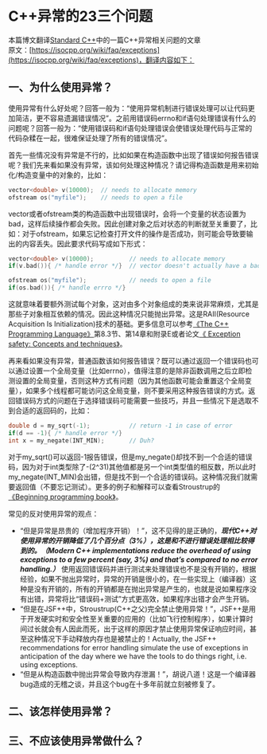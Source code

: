 # C++异常的23三个问题
本篇博文翻译[Standard C++](https://isocpp.org/)中的一篇C++异常相关问题的文章  
原文：[https://isocpp.org/wiki/faq/exceptions](https://isocpp.org/wiki/faq/exceptions)，翻译内容如下：  

## 一、为什么使用异常？
使用异常有什么好处呢？回答一般为：“使用异常机制进行错误处理可以让代码更加简洁，更不容易遗漏错误情况”。之前用错误码errno和if语句处理错误有什么的问题呢？回答一般为：“使用错误码和if语句处理错误会使错误处理代码与正常的代码杂糅在一起，很难保证处理了所有的错误情况”。  

首先一些情况没有异常是不行的，比如如果在构造函数中出现了错误如何报告错误呢？我们先来看如果没有异常，该如何处理这种情况？请记得构造函数是用来初始化/构造变量中的对象的，比如：
``` C++
vector<double> v(10000);  // needs to allocate memory
ofstream os("myfile");    // needs to open a file
```
vector或者ofstream类的构造函数中出现错误时，会将一个变量的状态设置为bad，这样后续操作都会失败。因此创建对象之后对状态的判断就至关重要了，比如：对于ofstream，如果忘记检查打开文件的操作是否成功，则可能会导致要输出的内容丢失。因此要求代码写成如下形式： 
``` C++
vector<double> v(10000);          // needs to allocate memory
if(v.bad()){ /* handle error */}  // vector doesn't actually have a bad(); it relies on exceptions

ofstream os("myfile");            // needs to open a file 
if(os.bad()){ /* handle errro */}
```
这就意味着要额外测试每个对象，这对由多个对象组成的类来说非常麻烦，尤其是那些子对象相互依赖的情况。因此这种情况只能抛出异常。这是RAII(Resource Acquisition Is Initialization)技术的基础。更多信息可以参考[《The C++ Programming Language》](http://stroustrup.com/3rd.html)第8.3节、第14章和附录E或者论文[《 Exception safety: Concepts and techniques》](http://stroustrup.com/except.pdf)。   

再来看如果没有异常，普通函数该如何报告错误？既可以通过返回一个错误码也可以通过设置一个全局变量（比如errno），值得注意的是除非函数调用之后立即检测设置的全局变量，否则这种方式有问题（因为其他函数可能会重置这个全局变量），如果多个线程都可能访问这全局变量，则不要采用这种报告错误的方式。返回错误码方式的问题在于选择错误码可能需要一些技巧，并且一些情况下是选取不到合适的返回码的，比如：
``` C++
double d = my_sqrt(-1);           // return -1 in case of error
if(d == -1){ /* handle error */}
int x = my_negate(INT_MIN);       // Duh?
```
对于my_sqrt()可以返回-1报告错误，但是my_negate()却找不到一个合适的错误码，因为对于int类型除了-(2^31)其他值都是另一个int类型值的相反数，所以此时my_negate(INT_MIN)会出错，但是找不到一个合适的错误码。这种情况我们就需要返回值（不要忘记测试）。更多的例子和解释可以查看Stroustrup的[《Beginning programming book》](http://stroustrup.com/programming.html)。  

常见的反对使用异常的观点：
* “但是异常是昂贵的（增加程序开销）！”，这不见得的是正确的，***现代C++对使用异常的开销降低了几个百分点（3%），这是和不进行错误处理相比较得到的。（Modern C++ implementations reduce the overhead of using exceptions to a few percent (say, 3%) and that’s compared to no error handling.）*** 使用返回错误码并进行测试来处理错误也不是没有开销的，根据经验，如果不抛出异常时，异常的开销是很小的，在一些实现上（编译器）这种是没有开销的，所有的开销都是在抛出异常是产生的，也就是说如果程序没有出错，异常将比“错误码+测试”方式更高效，如果程序出错才会产生开销。
* “但是在JSF++中，Stroustrup(C++之父)完全禁止使用异常！”，JSF++是用于开发硬实时和安全性至关重要的应用的（比如飞行控制程序），如果计算时间过长就会有人因此而死，出于这样的原因才禁止使用异常保证响应时间，甚至这种情况下手动释放内存也是被禁止的！Actually, the JSF++ recommendations for error handling simulate the use of exceptions in anticipation of the day where we have the tools to do things right, i.e. using exceptions.
* “但是从构造函数中抛出异常会导致内存泄漏！”，胡说八道！这是一个编译器bug造成的无稽之谈，并且这个bug在十多年前就立刻被修复了。

## 二、该怎样使用异常？

## 三、不应该使用异常做什么？

## 